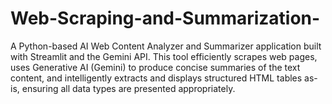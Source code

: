 # Web-Scraping-and-Summarization-
A Python-based AI Web Content Analyzer and Summarizer application built with Streamlit and the Gemini API. This tool efficiently scrapes web pages, uses Generative AI (Gemini) to produce concise summaries of the text content, and intelligently extracts and displays structured HTML tables as-is, ensuring all data types are presented appropriately.
